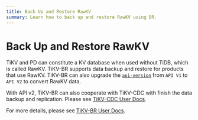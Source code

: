 ```yaml
---
title: Back Up and Restore RawKV
summary: Learn how to back up and restore RawKV using BR.
---
```


# Back Up and Restore RawKV

TiKV and PD can constitute a KV database when used without TiDB, which is called RawKV. TiKV-BR supports data backup and restore for products that use RawKV. TiKV-BR can also upgrade the [`api-version`](https://docs.pingcap.com/tidb/stable/tikv-configuration-file) from `API V1` to `API V2` to convert RawKV data. 

With API v2, TiKV-BR can also cooperate with TiKV-CDC with finish the data backup and replication. Please see [TiKV-CDC User Docs](https://tikv.org/docs/dev/concepts/explore-tikv-features/cdc/cdc/#how-to-replicate-tikv-cluster-with-existing-data).


For more details, please see [TiKV-BR User Docs](https://tikv.org/docs/dev/concepts/explore-tikv-features/backup-restore/).
